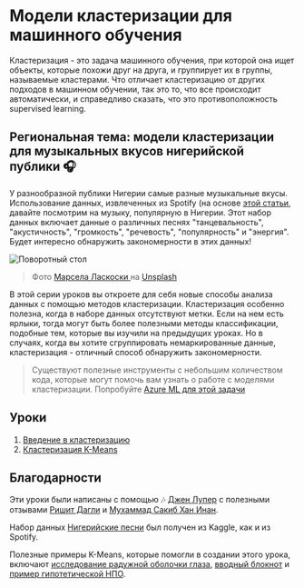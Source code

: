 # Модели кластеризации для машинного обучения

Кластеризация - это задача машинного обучения, при которой она ищет объекты, которые похожи друг на друга, и группирует их в группы, называемые кластерами. Что отличает кластеризацию от других подходов в машинном обучении, так это то, что все происходит автоматически, и справедливо сказать, что это противоположность supervised learning.

## Региональная тема: модели кластеризации для музыкальных вкусов нигерийской публики 🎧

У разнообразной публики Нигерии самые разные музыкальные вкусы. Использование данных, извлеченных из Spotify (на основе [этой статьи](https://towardsdatascience.com/country-wise-visual-analysis-of-music-taste-using-spotify-api-seaborn-in-python-77f5b749b421), давайте посмотрим на музыку, популярную в Нигерии. Этот набор данных включает данные о различных песнях "танцевальность", "акустичность", "громкость", "речевость", "популярность" и "энергия". Будет интересно обнаружить закономерности в этих данных!

![Поворотный стол](./images/turntable.jpg)

> Фото <a href="https://unsplash.com/@marcelalaskoski?utm_source=unsplash&utm_medium=referral&utm_content=creditCopyText"> Марсела Ласкоски </a> на <a href="https://unsplash.com/s/photos/nigerian-music?utm_source=unsplash&utm_medium=referral&utm_content=creditCopyText"> Unsplash </a>
  
В этой серии уроков вы откроете для себя новые способы анализа данных с помощью методов кластеризации. Кластеризация особенно полезна, когда в наборе данных отсутствуют метки. Если на нем есть ярлыки, тогда могут быть более полезными методы классификации, подобные тем, которые вы изучили на предыдущих уроках. Но в случаях, когда вы хотите сгруппировать немаркированные данные, кластеризация - отличный способ обнаружить закономерности.

> Существуют полезные инструменты с небольшим количеством кода, которые могут помочь вам узнать о работе с моделями кластеризации. Попробуйте [Azure ML для этой задачи](https://docs.microsoft.com/learn/modules/create-clustering-model-azure-machine-learning-designer/?WT.mc_id=academic-15963-cxa)
## Уроки

1. [Введение в кластеризацию](1-Visualize/README.md)
2. [Кластеризация K-Means](2-K-Means/README.md)
## Благодарности

Эти уроки были написаны с помощью 🎶 [Джен Лупер](https://www.twitter.com/jenlooper) с полезными отзывами [Ришит Дагли](https://rishit_dagli) и [Мухаммад Сакиб Хан Инан](https://twitter.com/Sakibinan).

Набор данных [Нигерийские песни](https://www.kaggle.com/sootersaalu/nigerian-songs-spotify) был получен из Kaggle, как и из Spotify.

Полезные примеры K-Means, которые помогли в создании этого урока, включают [исследование радужной оболочки глаза](https://www.kaggle.com/bburns/iris-exploration-pca-k-means-and-gmm-clustering), [вводный блокнот](https://www.kaggle.com/prashant111/k-means-clustering-with-python) и [пример гипотетической НПО](https://www.kaggle.com/ankandash/pca-k-means-clustering-hierarchical-clustering).
